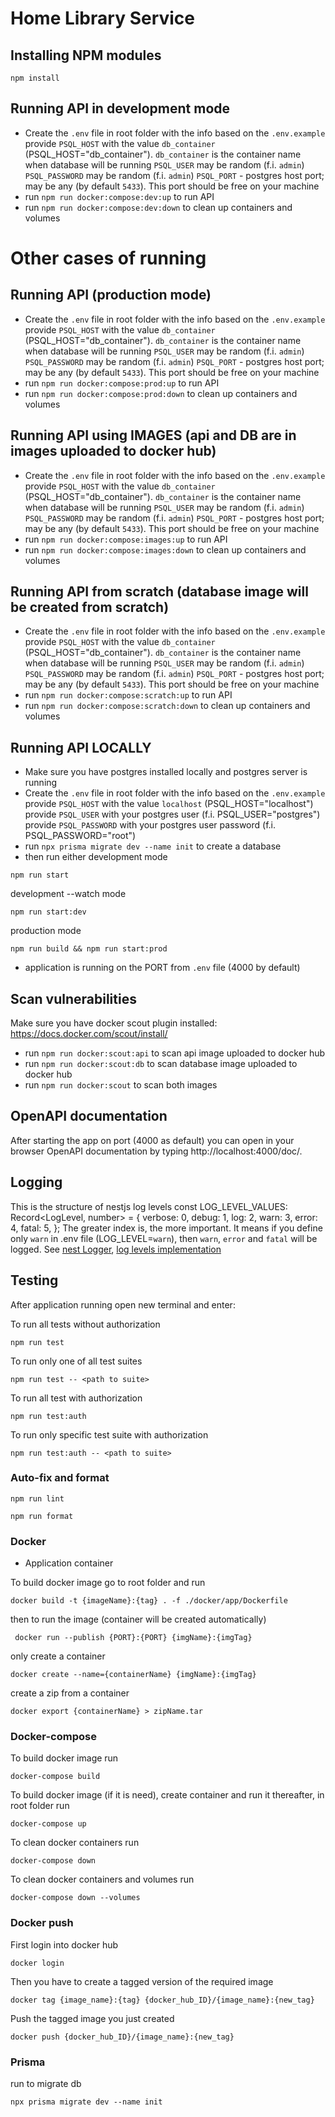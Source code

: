 # Home Library Service

## Installing NPM modules

```
npm install
```

## Running API in development mode
* Create the `.env` file in root folder with the info based on the `.env.example`
  provide `PSQL_HOST` with the value `db_container` (PSQL_HOST="db_container"). `db_container` is the container name when database will be running
  `PSQL_USER` may be random (f.i. `admin`)
  `PSQL_PASSWORD` may be random (f.i. `admin`)
  `PSQL_PORT` - postgres host port; may be any (by default `5433`). This port should be free on your machine
* run `npm run docker:compose:dev:up` to run API
* run `npm run docker:compose:dev:down` to clean up containers and volumes



# Other cases of running

## Running API (production mode)
* Create the `.env` file in root folder with the info based on the `.env.example`
  provide `PSQL_HOST` with the value `db_container` (PSQL_HOST="db_container"). `db_container` is the container name when database will be running
  `PSQL_USER` may be random (f.i. `admin`)
  `PSQL_PASSWORD` may be random (f.i. `admin`)
  `PSQL_PORT` - postgres host port; may be any (by default `5433`). This port should be free on your machine
* run `npm run docker:compose:prod:up` to run API
* run `npm run docker:compose:prod:down` to clean up containers and volumes

## Running API using IMAGES (api and DB are in images uploaded to docker hub)
* Create the `.env` file in root folder with the info based on the `.env.example`
  provide `PSQL_HOST` with the value `db_container` (PSQL_HOST="db_container"). `db_container` is the container name when database will be running
  `PSQL_USER` may be random (f.i. `admin`)
  `PSQL_PASSWORD` may be random (f.i. `admin`)
  `PSQL_PORT` - postgres host port; may be any (by default `5433`). This port should be free on your machine
* run `npm run docker:compose:images:up` to run API
* run `npm run docker:compose:images:down` to clean up containers and volumes

## Running API from scratch (database image will be created from scratch)
* Create the `.env` file in root folder with the info based on the `.env.example`
  provide `PSQL_HOST` with the value `db_container` (PSQL_HOST="db_container"). `db_container` is the container name when database will be running
  `PSQL_USER` may be random (f.i. `admin`)
  `PSQL_PASSWORD` may be random (f.i. `admin`)
  `PSQL_PORT` - postgres host port; may be any (by default `5433`). This port should be free on your machine
* run `npm run docker:compose:scratch:up` to run API
* run `npm run docker:compose:scratch:down` to clean up containers and volumes

## Running API LOCALLY
* Make sure you have postgres installed locally and postgres server is running
* Create the `.env` file in root folder with the info based on the `.env.example`
  provide `PSQL_HOST` with the value `localhost` (PSQL_HOST="localhost")
  provide `PSQL_USER` with your postgres user (f.i. PSQL_USER="postgres")
  provide `PSQL_PASSWORD` with your postgres user password (f.i. PSQL_PASSWORD="root")
* run `npx prisma migrate dev --name init` to create a database
* then run either
development mode
```
npm run start
```
development --watch mode
```
npm run start:dev
```
production mode
```
npm run build && npm run start:prod
```
* application is running on the PORT from `.env` file (4000 by default)


## Scan vulnerabilities
Make sure you have docker scout plugin installed: https://docs.docker.com/scout/install/
* run `npm run docker:scout:api` to scan api image uploaded to docker hub
* run `npm run docker:scout:db` to scan database image uploaded to docker hub
* run `npm run docker:scout` to scan both images

## OpenAPI documentation
After starting the app on port (4000 as default) you can open
in your browser OpenAPI documentation by typing http://localhost:4000/doc/.

## Logging
This is the structure of nestjs log levels
const LOG_LEVEL_VALUES: Record<LogLevel, number> = {
  verbose: 0,
  debug: 1,
  log: 2,
  warn: 3,
  error: 4,
  fatal: 5,
};
The greater index is, the more important. It means if you define only `warn` in .env file (LOG_LEVEL=`warn`),
then `warn`, `error` and `fatal` will be logged.
See [nest Logger](https://docs.nestjs.com/techniques/logger), [log levels implementation](https://github.com/nestjs/nest/blob/8b4dbb30909be86290d01da54205ab4bf081ab46/packages/common/services/utils/is-log-level-enabled.util.ts)

## Testing

After application running open new terminal and enter:

To run all tests without authorization

```
npm run test
```

To run only one of all test suites

```
npm run test -- <path to suite>
```

To run all test with authorization

```
npm run test:auth
```

To run only specific test suite with authorization

```
npm run test:auth -- <path to suite>
```

### Auto-fix and format

```
npm run lint
```

```
npm run format
```

### Docker

- Application container

To build docker image go to root folder and run
```
docker build -t {imageName}:{tag} . -f ./docker/app/Dockerfile
```
then to run the image (container will be created automatically)
```
 docker run --publish {PORT}:{PORT} {imgName}:{imgTag}
```
only create a container
```
docker create --name={containerName} {imgName}:{imgTag}
```
create a zip from a container
```
docker export {containerName} > zipName.tar
```

### Docker-compose
To build docker image run
```
docker-compose build
```
To build docker image (if it is need), create container and run it thereafter, in root folder run
```
docker-compose up
```
To clean docker containers run 
```
docker-compose down
```
To clean docker containers and volumes run 
```
docker-compose down --volumes
```

### Docker push
First login into docker hub
```
docker login
```
Then you have to create a tagged version of the required image
```
docker tag {image_name}:{tag} {docker_hub_ID}/{image_name}:{new_tag}
```
Push the tagged image you just created
```
docker push {docker_hub_ID}/{image_name}:{new_tag}
```

### Prisma
run to migrate db 
```
npx prisma migrate dev --name init
```
